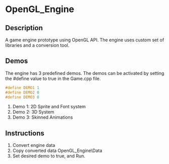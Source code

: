 # OpenGL_Engine
## Description
A game engine prototype using OpenGL API. The engine uses custom set of libraries and a conversion tool.
## Demos
The engine has 3 predefined demos. The demos can be activated by setting the #define value to true in the Game.cpp file. 
```cpp
#define DEMO1 1
#define DEMO2 0
#define DEMO3 0
```
1. Demo 1: 2D Sprite and Font system
2. Demo 2: 3D System
3. Demo 3: Skinned Animations

## Instructions
1. Convert engine data
2. Copy converted data OpenGL_Engine\Data
3. Set desired demo to true, and Run.
